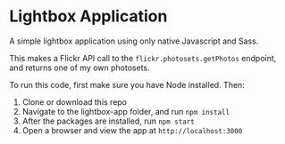 # Lightbox Application
A simple lightbox application using only native Javascript and Sass.

This makes a Flickr API call to the `flickr.photosets.getPhotos` endpoint, and returns one of my own photosets.

To run this code, first make sure you have Node installed. Then:

1. Clone or download this repo
2. Navigate to the lightbox-app folder, and run `npm install`
3. After the packages are installed, run `npm start`
4. Open a browser and view the app at `http://localhost:3000`

